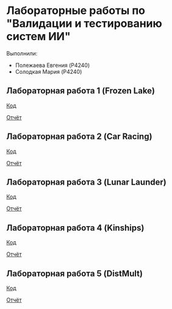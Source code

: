 # Лабораторные работы по "Валидации и тестированию систем ИИ"

Выполнили:
* Полежаева Евгения (P4240)
* Солодкая Мария (P4240)

## Лабораторная работа 1 (Frozen Lake)

[Код](./lab1/RL_№1.ipynb) 

[Отчёт](./lab1/readme.md)

## Лабораторная работа 2 (Car Racing)

[Код](./lab2/RL_№2.ipynb)

[Отчёт](./lab2/readme.md)

## Лабораторная работа 3 (Lunar Launder)

[Код](./lab3/RL_№3.ipynb)

[Отчёт](./lab3/readme.md)

## Лабораторная работа 4 (Kinships)

[Код](./lab4/KG_№1.ipynb)

[Отчёт](./lab4/readme.md)

## Лабораторная работа 5 (DistMult)

[Код](./lab5/KG_№2.ipynb)

[Отчёт](./lab5/readme.md)
